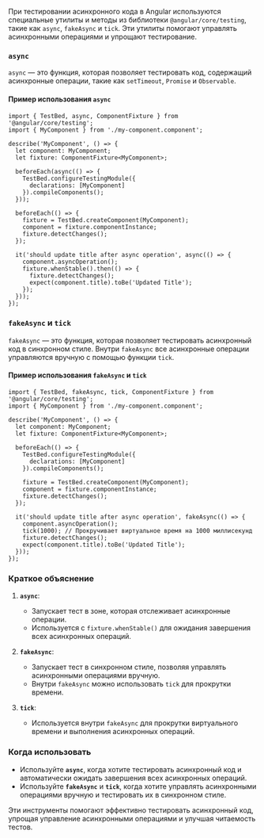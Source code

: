 
При тестировании асинхронного кода в Angular используются специальные утилиты и методы из библиотеки `@angular/core/testing`, такие как `async`, `fakeAsync` и `tick`. Эти утилиты помогают управлять асинхронными операциями и упрощают тестирование.

### `async`

`async` — это функция, которая позволяет тестировать код, содержащий асинхронные операции, такие как `setTimeout`, `Promise` и `Observable`.

#### Пример использования `async`



```TS
import { TestBed, async, ComponentFixture } from '@angular/core/testing';
import { MyComponent } from './my-component.component';

describe('MyComponent', () => {
  let component: MyComponent;
  let fixture: ComponentFixture<MyComponent>;

  beforeEach(async(() => {
    TestBed.configureTestingModule({
      declarations: [MyComponent]
    }).compileComponents();
  }));

  beforeEach(() => {
    fixture = TestBed.createComponent(MyComponent);
    component = fixture.componentInstance;
    fixture.detectChanges();
  });

  it('should update title after async operation', async(() => {
    component.asyncOperation();
    fixture.whenStable().then(() => {
      fixture.detectChanges();
      expect(component.title).toBe('Updated Title');
    });
  }));
});
```


### `fakeAsync` и `tick`

`fakeAsync` — это функция, которая позволяет тестировать асинхронный код в синхронном стиле. Внутри `fakeAsync` все асинхронные операции управляются вручную с помощью функции `tick`.

#### Пример использования `fakeAsync` и `tick`

```TS
import { TestBed, fakeAsync, tick, ComponentFixture } from '@angular/core/testing';
import { MyComponent } from './my-component.component';

describe('MyComponent', () => {
  let component: MyComponent;
  let fixture: ComponentFixture<MyComponent>;

  beforeEach(() => {
    TestBed.configureTestingModule({
      declarations: [MyComponent]
    }).compileComponents();

    fixture = TestBed.createComponent(MyComponent);
    component = fixture.componentInstance;
    fixture.detectChanges();
  });

  it('should update title after async operation', fakeAsync(() => {
    component.asyncOperation();
    tick(1000); // Прокручивает виртуальное время на 1000 миллисекунд
    fixture.detectChanges();
    expect(component.title).toBe('Updated Title');
  }));
});
```

### Краткое объяснение

1. **`async`**:
    
    - Запускает тест в зоне, которая отслеживает асинхронные операции.
    - Используется с `fixture.whenStable()` для ожидания завершения всех асинхронных операций.
2. **`fakeAsync`**:
    
    - Запускает тест в синхронном стиле, позволяя управлять асинхронными операциями вручную.
    - Внутри `fakeAsync` можно использовать `tick` для прокрутки времени.
3. **`tick`**:
    
    - Используется внутри `fakeAsync` для прокрутки виртуального времени и выполнения асинхронных операций.

### Когда использовать

- Используйте **`async`**, когда хотите тестировать асинхронный код и автоматически ожидать завершения всех асинхронных операций.
- Используйте **`fakeAsync`** и **`tick`**, когда хотите управлять асинхронными операциями вручную и тестировать их в синхронном стиле.

Эти инструменты помогают эффективно тестировать асинхронный код, упрощая управление асинхронными операциями и улучшая читаемость тестов.